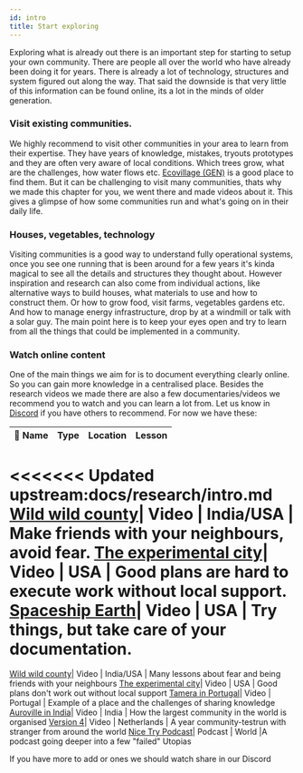 ```yaml
---
id: intro
title: Start exploring
---
```



Exploring what is already out there is an important step for starting to setup your own community. There are people all over the world who have already been doing it for years. There is already a lot of technology, structures and system figured out along the way. That said the downside is that very little of this information can be found online, its a lot in the minds of older generation.


### Visit existing communities.
We highly recommend to visit other communities in your area to learn from their expertise. They have years of knowledge, mistakes, tryouts prototypes and they are often very aware of local conditions. Which trees grow, what are the challenges, how water flows etc. [Ecovillage (GEN)](https://ecovillage.org/)  is a good place to find them. But it can be challenging to visit many communities, thats why we made this chapter for you, we went there and made videos about it. This gives a glimpse of how some communities run and what's going on in their daily life.

### Houses, vegetables, technology
Visiting communities is a good way to understand fully operational systems, once you see one running that is been around for a few years it's kinda magical to see all the details and structures they thought about. However inspiration and research can also come from individual actions, like alternative ways to build houses, what materials to use and how to construct them. Or how to grow food, visit farms, vegetables gardens etc. And how to manage energy infrastructure, drop by at a windmill or talk with a solar guy. The main point here is to keep your eyes open and try to learn from all the things that could be implemented in a community.

### Watch online content
One of the main things we aim for is to document everything clearly online. So you can gain more knowledge in a centralised place. Besides the research videos we made there are also a few documentaries/videos we recommend you to watch and you can learn a lot from. Let us know in [Discord](https://discord.com/invite/SSBrzeR) if you have others to recommend. For now we have these:

🎥 Name | Type | Location | Lesson
--- | ---| ---| ---
<<<<<<< Updated upstream:docs/research/intro.md
[Wild wild county](https://www.imdb.com/title/tt7768848/)| Video  | India/USA    | Make friends with your neighbours, avoid fear.
[The experimental city](https://www.imdb.com/title/tt7753990/)| Video   | USA    | Good plans are hard to execute work without local support.
[Spaceship Earth](https://www.imdb.com/title/tt11394188/)| Video   | USA         | Try things, but take care of your documentation.
=======
[Wild wild county](https://www.imdb.com/title/tt7768848/)| Video  | India/USA    | Many lessons about fear and being friends with your neighbours
[The experimental city](https://www.imdb.com/title/tt7753990/)| Video   | USA         | Good plans don't work out without local support
[Tamera in Portugal](/academy/research/tamera)| Video   | Portugal    | Example of a place and the challenges of sharing knowledge
[Auroville in India](/academy/research/auroville)| Video   | India       | How the largest community in the world is organised
[Version 4](/academy/research/preciousplastic)| Video   | Netherlands | A year community-testrun with stranger from around the world
[Nice Try Podcast](https://archive.curbed.com/2019/5/7/18514684/nice-try-podcast-utopian-avery-trufelman)| Podcast   | World |A podcast going deeper into a few "failed" Utopias


If you have more to add or ones we should watch share in our Discord
